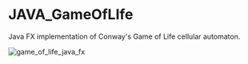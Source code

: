 # JAVA_GameOfLIfe
Java FX implementation of Conway's Game of Life cellular automaton.

![game_of_life_java_fx](https://user-images.githubusercontent.com/81585628/172066965-ab41e187-5e64-40f4-aade-bd4fb9a89b36.png)
